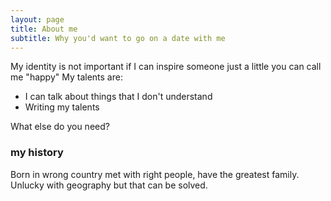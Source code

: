 ```yaml
---
layout: page
title: About me
subtitle: Why you'd want to go on a date with me
---
```


My identity is not important if I can inspire someone just a little you can call me "happy"
My talents are:
- I can talk about things that I don't understand
- Writing my talents

What else do you need?

### my history
Born in wrong country met with right people, have the greatest family. Unlucky with geography but that can be solved.
